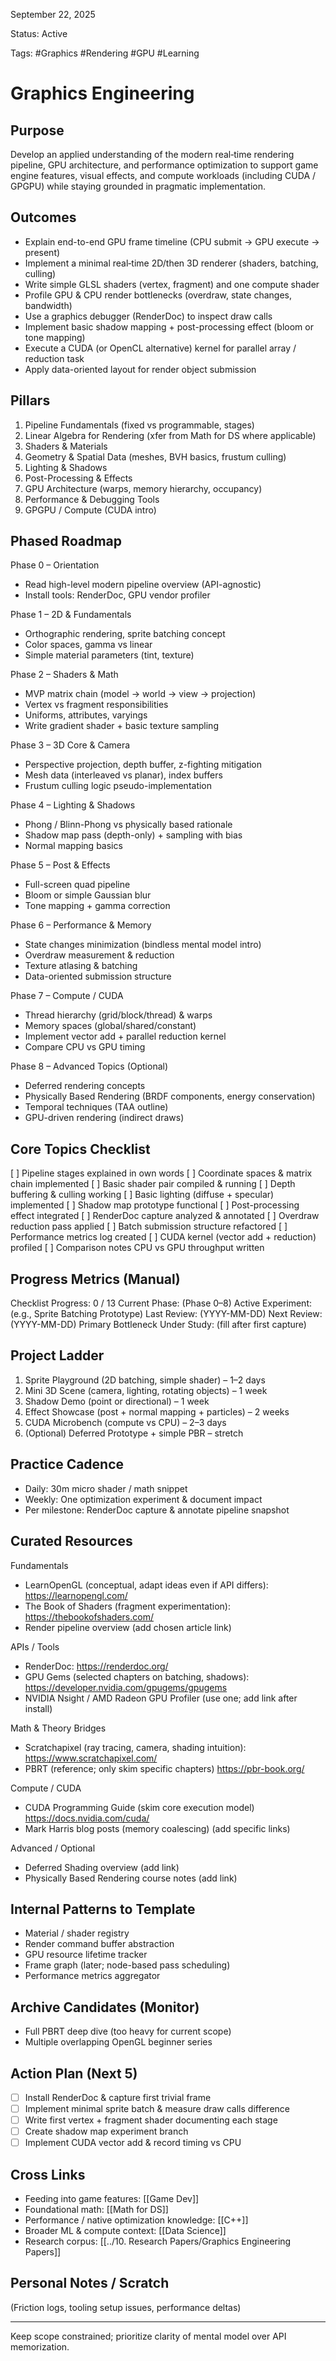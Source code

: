 September 22, 2025

Status: Active

Tags: #Graphics #Rendering #GPU #Learning

# Graphics Engineering

## Purpose
Develop an applied understanding of the modern real‑time rendering pipeline, GPU architecture, and performance optimization to support game engine features, visual effects, and compute workloads (including CUDA / GPGPU) while staying grounded in pragmatic implementation.

## Outcomes
- Explain end-to-end GPU frame timeline (CPU submit → GPU execute → present)
- Implement a minimal real‑time 2D/then 3D renderer (shaders, batching, culling)
- Write simple GLSL shaders (vertex, fragment) and one compute shader
- Profile GPU & CPU render bottlenecks (overdraw, state changes, bandwidth)
- Use a graphics debugger (RenderDoc) to inspect draw calls
- Implement basic shadow mapping + post-processing effect (bloom or tone mapping)
- Execute a CUDA (or OpenCL alternative) kernel for parallel array / reduction task
- Apply data-oriented layout for render object submission

## Pillars
1. Pipeline Fundamentals (fixed vs programmable, stages)
2. Linear Algebra for Rendering (xfer from Math for DS where applicable)
3. Shaders & Materials
4. Geometry & Spatial Data (meshes, BVH basics, frustum culling)
5. Lighting & Shadows
6. Post-Processing & Effects
7. GPU Architecture (warps, memory hierarchy, occupancy)
8. Performance & Debugging Tools
9. GPGPU / Compute (CUDA intro)

## Phased Roadmap
Phase 0 – Orientation
- Read high-level modern pipeline overview (API-agnostic)
- Install tools: RenderDoc, GPU vendor profiler

Phase 1 – 2D & Fundamentals
- Orthographic rendering, sprite batching concept
- Color spaces, gamma vs linear
- Simple material parameters (tint, texture)

Phase 2 – Shaders & Math
- MVP matrix chain (model → world → view → projection)
- Vertex vs fragment responsibilities
- Uniforms, attributes, varyings
- Write gradient shader + basic texture sampling

Phase 3 – 3D Core & Camera
- Perspective projection, depth buffer, z-fighting mitigation
- Mesh data (interleaved vs planar), index buffers
- Frustum culling logic pseudo-implementation

Phase 4 – Lighting & Shadows
- Phong / Blinn-Phong vs physically based rationale
- Shadow map pass (depth-only) + sampling with bias
- Normal mapping basics

Phase 5 – Post & Effects
- Full-screen quad pipeline
- Bloom or simple Gaussian blur
- Tone mapping + gamma correction

Phase 6 – Performance & Memory
- State changes minimization (bindless mental model intro)
- Overdraw measurement & reduction
- Texture atlasing & batching
- Data-oriented submission structure

Phase 7 – Compute / CUDA
- Thread hierarchy (grid/block/thread) & warps
- Memory spaces (global/shared/constant)
- Implement vector add + parallel reduction kernel
- Compare CPU vs GPU timing

Phase 8 – Advanced Topics (Optional)
- Deferred rendering concepts
- Physically Based Rendering (BRDF components, energy conservation)
- Temporal techniques (TAA outline)
- GPU-driven rendering (indirect draws)

## Core Topics Checklist
[ ] Pipeline stages explained in own words
[ ] Coordinate spaces & matrix chain implemented
[ ] Basic shader pair compiled & running
[ ] Depth buffering & culling working
[ ] Basic lighting (diffuse + specular) implemented
[ ] Shadow map prototype functional
[ ] Post-processing effect integrated
[ ] RenderDoc capture analyzed & annotated
[ ] Overdraw reduction pass applied
[ ] Batch submission structure refactored
[ ] Performance metrics log created
[ ] CUDA kernel (vector add + reduction) profiled
[ ] Comparison notes CPU vs GPU throughput written

## Progress Metrics (Manual)
Checklist Progress: 0 / 13
Current Phase: (Phase 0–8)
Active Experiment: (e.g., Sprite Batching Prototype)
Last Review: (YYYY-MM-DD)
Next Review: (YYYY-MM-DD)
Primary Bottleneck Under Study: (fill after first capture)

## Project Ladder
1. Sprite Playground (2D batching, simple shader) – 1–2 days
2. Mini 3D Scene (camera, lighting, rotating objects) – 1 week
3. Shadow Demo (point or directional) – 1 week
4. Effect Showcase (post + normal mapping + particles) – 2 weeks
5. CUDA Microbench (compute vs CPU) – 2–3 days
6. (Optional) Deferred Prototype + simple PBR – stretch

## Practice Cadence
- Daily: 30m micro shader / math snippet
- Weekly: One optimization experiment & document impact
- Per milestone: RenderDoc capture & annotate pipeline snapshot

## Curated Resources
Fundamentals
- LearnOpenGL (conceptual, adapt ideas even if API differs): https://learnopengl.com/
- The Book of Shaders (fragment experimentation): https://thebookofshaders.com/
- Render pipeline overview (add chosen article link)

APIs / Tools
- RenderDoc: https://renderdoc.org/
- GPU Gems (selected chapters on batching, shadows): https://developer.nvidia.com/gpugems/gpugems
- NVIDIA Nsight / AMD Radeon GPU Profiler (use one; add link after install)

Math & Theory Bridges
- Scratchapixel (ray tracing, camera, shading intuition): https://www.scratchapixel.com/
- PBRT (reference; only skim specific chapters) https://pbr-book.org/

Compute / CUDA
- CUDA Programming Guide (skim core execution model) https://docs.nvidia.com/cuda/
- Mark Harris blog posts (memory coalescing) (add specific links)

Advanced / Optional
- Deferred Shading overview (add link)
- Physically Based Rendering course notes (add link)

## Internal Patterns to Template
- Material / shader registry
- Render command buffer abstraction
- GPU resource lifetime tracker
- Frame graph (later; node-based pass scheduling)
- Performance metrics aggregator

## Archive Candidates (Monitor)
- Full PBRT deep dive (too heavy for current scope)
- Multiple overlapping OpenGL beginner series

## Action Plan (Next 5)
- [ ] Install RenderDoc & capture first trivial frame
- [ ] Implement minimal sprite batch & measure draw calls difference
- [ ] Write first vertex + fragment shader documenting each stage
- [ ] Create shadow map experiment branch
- [ ] Implement CUDA vector add & record timing vs CPU

## Cross Links
- Feeding into game features: [[Game Dev]]
- Foundational math: [[Math for DS]]
- Performance / native optimization knowledge: [[C++]]
- Broader ML & compute context: [[Data Science]]
- Research corpus: [[../10. Research Papers/Graphics Engineering Papers]]

## Personal Notes / Scratch
(Friction logs, tooling setup issues, performance deltas)

---
Keep scope constrained; prioritize clarity of mental model over API memorization.
